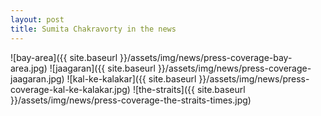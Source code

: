 ```yaml
---
layout: post
title: Sumita Chakravorty in the news
---
```


![bay-area]({{ site.baseurl }}/assets/img/news/press-coverage-bay-area.jpg)
![jaagaran]({{ site.baseurl }}/assets/img/news/press-coverage-jaagaran.jpg)
![kal-ke-kalakar]({{ site.baseurl }}/assets/img/news/press-coverage-kal-ke-kalakar.jpg)
![the-straits]({{ site.baseurl }}/assets/img/news/press-coverage-the-straits-times.jpg)
